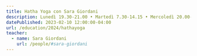 ```yaml
---
title: Hatha Yoga con Sara Giordani
description: Lunedì 19.30-21.00 • Martedì 7.30-14.15 • Mercoledì 20.00-21.15
datePublished: 2023-02-10 12:00:00-04:00
url: /education/2024/hathayoga
teacher:
  - name: Sara Giordani
    url: /people/#sara-giordani
---
```

